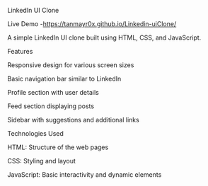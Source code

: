 LinkedIn UI Clone

Live Demo -https://tanmayr0x.github.io/Linkedin-uiClone/

A simple LinkedIn UI clone built using HTML, CSS, and JavaScript.

Features

Responsive design for various screen sizes

Basic navigation bar similar to LinkedIn

Profile section with user details

Feed section displaying posts

Sidebar with suggestions and additional links

Technologies Used

HTML: Structure of the web pages

CSS: Styling and layout

JavaScript: Basic interactivity and dynamic elements

